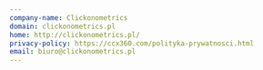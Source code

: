 ```yaml
---
company-name: Clickonometrics
domain: clickonometrics.pl
home: http://clickonometrics.pl/
privacy-policy: https://ccx360.com/polityka-prywatnosci.html
email: biuro@clickonometrics.pl
---
```




